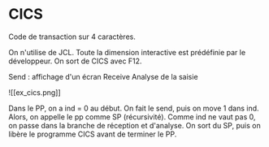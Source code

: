 # CICS

Code de transaction sur 4 caractères.

On n'utilise de JCL. Toute la dimension interactive est prédéfinie par le développeur. On sort de CICS avec F12.

Send : affichage d'un écran
Receive
Analyse de la saisie

![[ex_cics.png]]

Dans le PP, on a ind = 0 au début. On fait le send, puis on move 1 dans ind. Alors, on appelle le pp comme SP (récursivité). Comme ind ne vaut pas 0, on passe dans la branche de réception et d'analyse. On sort du SP, puis on libère le programme CICS avant de terminer le PP.
